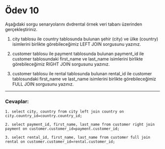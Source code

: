 # Ödev 10

Aşağıdaki sorgu senaryolarını dvdrental örnek veri tabanı üzerinden gerçekleştiriniz.

1. city tablosu ile country tablosunda bulunan şehir (city) ve ülke (country) isimlerini birlikte görebileceğimiz LEFT
   JOIN sorgusunu yazınız.

2. customer tablosu ile payment tablosunda bulunan payment_id ile customer tablosundaki first_name ve last_name
   isimlerini birlikte görebileceğimiz RIGHT JOIN sorgusunu yazınız.

3. customer tablosu ile rental tablosunda bulunan rental_id ile customer tablosundaki first_name ve last_name isimlerini
   birlikte görebileceğimiz FULL JOIN sorgusunu yazınız.

---

### Cevaplar:

```
1. select city, country from city left join country on city.country_id=country.country_id;

2. select payment_id, first_name, last_name from customer right join payment on customer.customer_id=payment.customer_id;

3. select rental_id, first_name, last_name from customer full join rental on customer.customer_id=rental.customer_id;

```